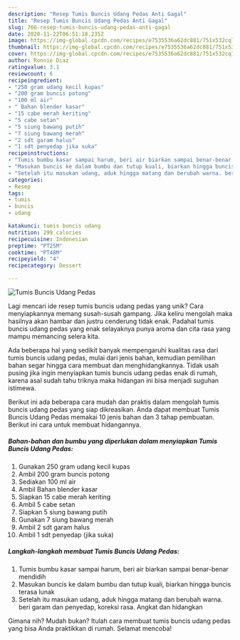 ```yaml
---
description: "Resep Tumis Buncis Udang Pedas Anti Gagal"
title: "Resep Tumis Buncis Udang Pedas Anti Gagal"
slug: 766-resep-tumis-buncis-udang-pedas-anti-gagal
date: 2020-11-22T06:51:18.235Z
image: https://img-global.cpcdn.com/recipes/e7535536a62dc881/751x532cq70/tumis-buncis-udang-pedas-foto-resep-utama.jpg
thumbnail: https://img-global.cpcdn.com/recipes/e7535536a62dc881/751x532cq70/tumis-buncis-udang-pedas-foto-resep-utama.jpg
cover: https://img-global.cpcdn.com/recipes/e7535536a62dc881/751x532cq70/tumis-buncis-udang-pedas-foto-resep-utama.jpg
author: Ronnie Diaz
ratingvalue: 3.1
reviewcount: 6
recipeingredient:
- "250 gram udang kecil kupas"
- "200 gram buncis potong"
- "100 ml air"
- " Bahan blender kasar"
- "15 cabe merah keriting"
- "5 cabe setan"
- "5 siung bawang putih"
- "7 siung bawang merah"
- "2 sdt garam halus"
- "1 sdt penyedap jika suka"
recipeinstructions:
- "Tumis bumbu kasar sampai harum, beri air biarkan sampai benar-benar mendidih"
- "Masukan buncis ke dalam bumbu dan tutup kuali, biarkan hingga buncis terasa lunak"
- "Setelah itu masukan udang, aduk hingga matang dan berubah warna. beri garam dan penyedap, koreksi rasa. Angkat dan hidangkan"
categories:
- Resep
tags:
- tumis
- buncis
- udang

katakunci: tumis buncis udang 
nutrition: 299 calories
recipecuisine: Indonesian
preptime: "PT25M"
cooktime: "PT48M"
recipeyield: "4"
recipecategory: Dessert

---
```



![Tumis Buncis Udang Pedas](https://img-global.cpcdn.com/recipes/e7535536a62dc881/751x532cq70/tumis-buncis-udang-pedas-foto-resep-utama.jpg)

Lagi mencari ide resep tumis buncis udang pedas yang unik? Cara menyiapkannya memang susah-susah gampang. Jika keliru mengolah maka hasilnya akan hambar dan justru cenderung tidak enak. Padahal tumis buncis udang pedas yang enak selayaknya punya aroma dan cita rasa yang mampu memancing selera kita.



Ada beberapa hal yang sedikit banyak mempengaruhi kualitas rasa dari tumis buncis udang pedas, mulai dari jenis bahan, kemudian pemilihan bahan segar hingga cara membuat dan menghidangkannya. Tidak usah pusing jika ingin menyiapkan tumis buncis udang pedas enak di rumah, karena asal sudah tahu triknya maka hidangan ini bisa menjadi suguhan istimewa.


Berikut ini ada beberapa cara mudah dan praktis dalam mengolah tumis buncis udang pedas yang siap dikreasikan. Anda dapat membuat Tumis Buncis Udang Pedas memakai 10 jenis bahan dan 3 tahap pembuatan. Berikut ini cara untuk membuat hidangannya.

<!--inarticleads1-->

##### Bahan-bahan dan bumbu yang diperlukan dalam menyiapkan Tumis Buncis Udang Pedas:

1. Gunakan 250 gram udang kecil kupas
1. Ambil 200 gram buncis potong
1. Sediakan 100 ml air
1. Ambil  Bahan blender kasar
1. Siapkan 15 cabe merah keriting
1. Ambil 5 cabe setan
1. Siapkan 5 siung bawang putih
1. Gunakan 7 siung bawang merah
1. Ambil 2 sdt garam halus
1. Ambil 1 sdt penyedap (jika suka)




<!--inarticleads2-->

##### Langkah-langkah membuat Tumis Buncis Udang Pedas:

1. Tumis bumbu kasar sampai harum, beri air biarkan sampai benar-benar mendidih
1. Masukan buncis ke dalam bumbu dan tutup kuali, biarkan hingga buncis terasa lunak
1. Setelah itu masukan udang, aduk hingga matang dan berubah warna. beri garam dan penyedap, koreksi rasa. Angkat dan hidangkan




Gimana nih? Mudah bukan? Itulah cara membuat tumis buncis udang pedas yang bisa Anda praktikkan di rumah. Selamat mencoba!
